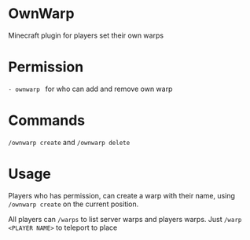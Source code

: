# OwnWarp
Minecraft plugin for players set their own warps

# Permission
```- ownwarp ``` for who can add and remove own warp

# Commands
```/ownwarp create``` and ```/ownwarp delete```

# Usage
Players who has permission, can create a warp with their name, using ```/ownwarp create``` on the current position.

All players can ```/warps``` to list server warps and players warps. Just ```/warp <PLAYER NAME>``` to teleport to place
